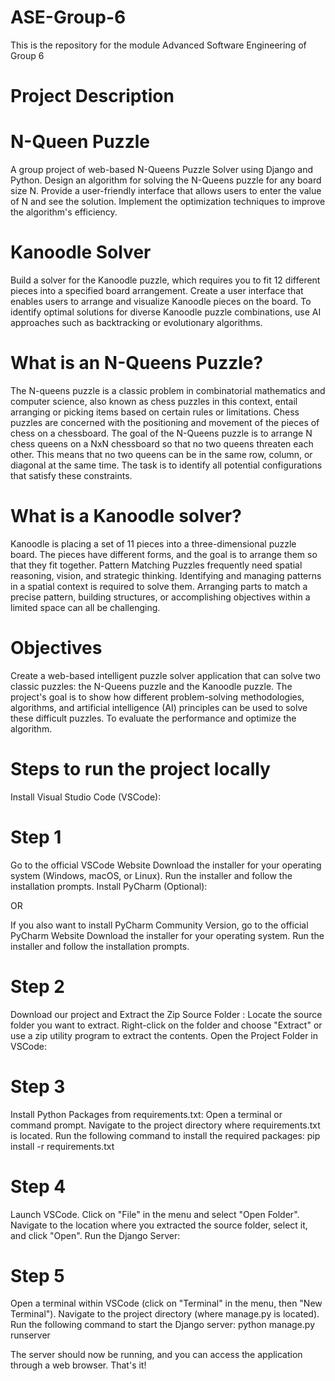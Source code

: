 # ASE-Group-6
This is the repository for the module Advanced Software Engineering of Group 6
 
# Project Description
 # N-Queen Puzzle
A group project of web-based N-Queens Puzzle Solver using Django and Python. 
Design an algorithm for solving the N-Queens puzzle for any board size N.
Provide a user-friendly interface that allows users to enter the value of N and see the solution.
Implement the optimization techniques to improve the algorithm's efficiency.

 # Kanoodle Solver
Build a solver for the Kanoodle puzzle, which requires you to fit 12 different pieces into a specified board arrangement.
Create a user interface that enables users to arrange and visualize Kanoodle pieces on the board.
To identify optimal solutions for diverse Kanoodle puzzle combinations, use AI approaches such as backtracking or evolutionary algorithms.

# What is an N-Queens Puzzle?
The N-queens puzzle is a classic problem in combinatorial mathematics and computer science, also known as chess puzzles in this context, entail arranging or picking items based on certain rules or limitations. Chess puzzles are concerned with the positioning and movement of the pieces of chess on a chessboard. The goal of the N-Queens puzzle is to arrange N chess queens on a NxN chessboard so that no two queens threaten each other. This means that no two queens can be in the same row, column, or diagonal at the same time. The task is to identify all potential configurations that satisfy these constraints.

# What is a Kanoodle solver?
Kanoodle is placing a set of 11 pieces into a three-dimensional puzzle board. The pieces have different forms, and the goal is to arrange them so that they fit together. Pattern Matching Puzzles frequently need spatial reasoning, vision, and strategic thinking. Identifying and managing patterns in a spatial context is required to solve them. Arranging parts to match a precise pattern, building structures, or accomplishing objectives within a limited space can all be challenging.

# Objectives
Create a web-based intelligent puzzle solver application that can solve two classic puzzles: the N-Queens puzzle and the Kanoodle puzzle. The project's goal is to show how different problem-solving methodologies, algorithms, and artificial intelligence (AI) principles can be used to solve these difficult puzzles.
To evaluate the performance and optimize the algorithm.

 # Steps to run the project locally

Install Visual Studio Code (VSCode):

 # Step 1
Go to the official VSCode Website Download the installer for your operating system (Windows, macOS, or Linux). Run the installer and follow the installation prompts. Install PyCharm (Optional):

OR

If you also want to install PyCharm Community Version, go to the official PyCharm Website Download the installer for your operating system. Run the installer and follow the installation prompts.

 # Step 2
Download our project and Extract the Zip Source Folder : Locate the source folder you want to extract. Right-click on the folder and choose "Extract" or use a zip utility program to extract the contents. Open the Project Folder in VSCode:

 # Step 3
Install Python Packages from requirements.txt: Open a terminal or command prompt. Navigate to the project directory where requirements.txt is located. Run the following command to install the required packages:
pip install -r requirements.txt

 # Step 4
Launch VSCode. Click on "File" in the menu and select "Open Folder". Navigate to the location where you extracted the source folder, select it, and click "Open". Run the Django Server:

 # Step 5
Open a terminal within VSCode (click on "Terminal" in the menu, then "New Terminal"). Navigate to the project directory (where manage.py is located). Run the following command to start the Django server:
python manage.py runserver

The server should now be running, and you can access the application through a web browser. That's it!
